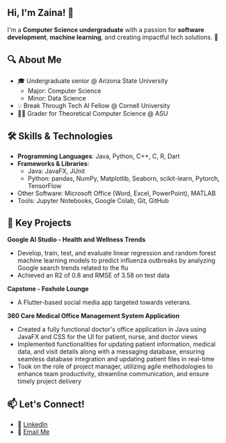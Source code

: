 ## Hi, I'm Zaina! 👋

I'm a **Computer Science undergraduate** with a passion for **software development**, **machine learning**, and creating impactful tech solutions. 🌟  

## 🔍 About Me  
- 🎓 Undergraduate senior @ Arizona State University
    - Major: Computer Science
    - Minor: Data Science
- 💡 Break Through Tech AI Fellow @ Cornell University
- 👩‍🏫 Grader for Theoretical Computer Science @ ASU 

## 🛠️ Skills & Technologies  
- **Programming Languages**: Java, Python, C++, C, R, Dart  
- **Frameworks & Libraries**: 
    - Java: JavaFX, JUnit
    - Python: pandas, NumPy, Matplotlib, Seaborn, scikit-learn, Pytorch, TensorFlow
- Other Software: Microsoft Office (Word, Excel, PowerPoint), MATLAB
- Tools: Jupyter Notebooks, Google Colab, Git, GitHub

## 🚀 Key Projects  
**Google AI Studio - Health and Wellness Trends**  
  - Develop, train, test, and evaluate linear regression and random forest machine learning models to predict influenza outbreaks by analyzing Google search trends related to the flu
  - Achieved an R2 of 0.8 and RMSE of 3.58 on test data

**Capstone - Foxhole Lounge**  
  - A Flutter-based social media app targeted towards veterans.

**360 Care Medical Office Management System Application**
  - Created a fully functional doctor's office application in Java using JavaFX and CSS for the UI for patient, nurse, and doctor views
  - Implemented functionalities for updating patient information, medical data, and visit details along with a messaging database, ensuring seamless database integration and updating patient files in real-time
  - Took on the role of project manager, utilizing agile methodologies to enhance team productivity, streamline communication, and ensure timely project delivery

## 📫 Let's Connect!  
- 💼 [LinkedIn](https://www.linkedin.com/zainamushtaq)  
- 📧 [Email Me](mailto:misszainamushtaq@gmail.com)  


<!--
**zainamushtaq/zainamushtaq** is a ✨ _special_ ✨ repository because its `README.md` (this file) appears on your GitHub profile.

Here are some ideas to get you started:

- 🔭 I’m currently working on ...
- 🌱 I’m currently learning ...
- 👯 I’m looking to collaborate on ...
- 🤔 I’m looking for help with ...
- 💬 Ask me about ...
- 📫 How to reach me: ...
- 😄 Pronouns: ...
- ⚡ Fun fact: ...
-->
